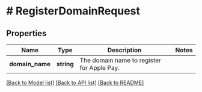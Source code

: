 # # RegisterDomainRequest

## Properties

Name | Type | Description | Notes
------------ | ------------- | ------------- | -------------
**domain_name** | **string** | The domain name to register for Apple Pay. | 

[[Back to Model list]](../../README.md#documentation-for-models) [[Back to API list]](../../README.md#documentation-for-api-endpoints) [[Back to README]](../../README.md)



